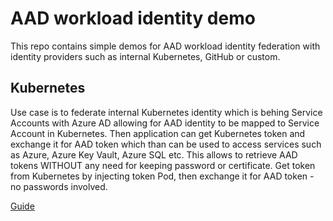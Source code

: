 # AAD workload identity demo
This repo contains simple demos for AAD workload identity federation with identity providers such as internal Kubernetes, GitHub or custom.

## Kubernetes
Use case is to federate internal Kubernetes identity which is behing Service Accounts with Azure AD allowing for AAD identity to be mapped to Service Account in Kubernetes. Then application can get Kubernetes token and exchange it for AAD token which than can be used to access services such as Azure, Azure Key Vault, Azure SQL etc. This allows to retrieve AAD tokens WITHOUT any need for keeping password or certificate. Get token from Kubernetes by injecting token Pod, then exchange it for AAD token - no passwords involved.

[Guide](./Kubernetes.md)